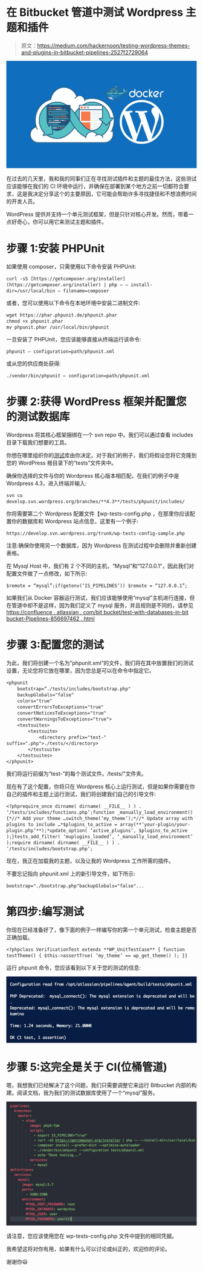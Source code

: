 # 在 Bitbucket 管道中测试 Wordpress 主题和插件

> 原文：<https://medium.com/hackernoon/testing-wordpress-themes-and-plugins-in-bitbucket-pipelines-2527f2729064>

![](img/fb9bf63488ccb43a1e5a902930fe43bb.png)

在过去的几天里，我和我的同事们正在寻找测试插件和主题的最佳方法，这些测试应该能够在我们的 CI 环境中运行，并确保在部署到某个地方之前一切都符合要求，这是我决定分享这个的主要原因，它可能会帮助许多寻找捷径和不想浪费时间的开发人员。

WordPress 提供并支持一个单元测试框架，但是只针对核心开发。然而，带着一点好奇心，你可以用它来测试主题和插件。

# 步骤 1:安装 PHPUnit

如果使用 composer，只需使用以下命令安装 PHPUnit:

```
curl -sS [https://getcomposer.org/installer](https://getcomposer.org/installer) | php — — install-dir=/usr/local/bin — filename=composer
```

或者，您可以使用以下命令在本地环境中安装二进制文件:

```
wget https://phar.phpunit.de/phpunit.phar
chmod +x phpunit.phar
mv phpunit.phar /usr/local/bin/phpunit
```

一旦安装了 PHPUnit，您应该能够直接从终端运行该命令:

```
phpunit — configuration=path/phpunit.xml 
```

或从您的供应商处获得:

```
./vendor/bin/phpunit — configuration=path/phpunit.xml
```

# 步骤 2:获得 WordPress 框架并配置您的测试数据库

Wordpress 将其核心框架捆绑在一个 svn repo 中。我们可以通过查看 includes 目录下载我们想要的工具。

你想在哪里组织你的[测试](https://hackernoon.com/tagged/testing)库由你决定。对于我们的例子，我们将假设您将它克隆到您的 WordPress 根目录下的“tests”文件夹中。

确保你选择的文件与你的 Wordpress 核心版本相匹配，在我们的例子中是 Wordpress 4.3，进入终端并输入:

```
svn co develop.svn.wordpress.org/branches/**4.3**/tests/phpunit/includes/
```

你将需要第二个 Wordpress 配置文件【wp-tests-config.php ，在那里你应该配置你的数据库和 Wordpress 站点信息，这里有一个例子:

```
https://develop.svn.wordpress.org/trunk/wp-tests-config-sample.php
```

注意:确保你使用另一个数据库，因为 Wordpress 在测试过程中会删除并重新创建表格。

在 Mysql Host 中，我们有 2 个不同的主机，“Mysql”和“127.0.0.1”，因此我们对配置文件做了一点修改，如下所示:

```
$remote = “mysql”;if(getenv(‘IS_PIPELINES’)) $remote = “127.0.0.1”;
```

如果我们从 Docker 容器运行测试，我们应该能够使用“mysql”主机进行连接，但在管道中却不是这样，因为我们定义了 mysql 服务，并且规则是不同的，请参见[https://confluence . atlassian . com/bit bucket/test-with-databases-in-bit bucket-Pipelines-856697462 . html](https://confluence.atlassian.com/bitbucket/test-with-databases-in-bitbucket-pipelines-856697462.html)

# 步骤 3:配置您的测试

为此，我们将创建一个名为“phpunit.xml”的文件，我们将在其中放置我们的测试设置，无论您将它放在哪里，因为您总是可以在命令中指定它。

```
<phpunit 
	bootstrap=“./tests/includes/bootstrap.php"
	backupGlobals="false"
	colors="true"
	convertErrorsToExceptions="true"
	convertNoticesToExceptions="true"
	convertWarningsToExceptions="true">
	<testsuites>
		<testsuite>
			<directory prefix="test-" suffix=".php">./tests/</directory>
		</testsuite>
	</testsuites>
</phpunit>
```

我们将运行前缀为“test-”的每个测试文件。/tests/"文件夹。

现在有了这个配置，你将只在 Wordpress 核心上运行测试，但是如果你需要在你自己的插件和主题上运行测试，我们将创建我们自己的引导文件:

```
<?phprequire_once dirname( dirname( __FILE__ ) ) . ‘/tests/includes/functions.php’;function _manually_load_environment() {*//* Add your theme …switch_theme(‘my_theme’);*//* Update array with plugins to include …*$plugins_to_active = array(**‘your-plugin/your-plugin.php’**);*update_option( ‘active_plugins’, $plugins_to_active );}tests_add_filter( ‘muplugins_loaded’, ‘_manually_load_environment’ );require dirname( dirname( __FILE__ ) ) . ‘/tests/includes/bootstrap.php’;
```

现在，我正在加载我的主题，以及让我的 Wordpress 工作所需的插件。

不要忘记指向 phpunit.xml 上的新引导文件，如下所示:

```
bootstrap="./bootstrap.php"backupGlobals="false"...
```

# 第四步:编写测试

你现在已经准备好了，像下面的例子一样编写你的第一个单元测试，检查主题是否正确加载。

```
<?phpclass VerificationTest extends **WP_UnitTestCase** { function testTheme() { $this->assertTrue( ‘my_theme’ == wp_get_theme() ); }}
```

运行 phpunit 命令，您应该看到以下关于您的测试的信息:

![](img/b8acb357963c0d24a7848398c5bc1704.png)

# 步骤 5:这完全是关于 CI(位桶管道)

嗯，我想我们已经解决了这个问题，我们只需要调整它来运行 Bitbucket 内部的构建。阅读文档，我为我们的测试数据库使用了一个“mysql”服务。

![](img/f359998e541b37daf3fa11a85f2171d0.png)

请注意，您应该使用您在 wp-tests-config.php 文件中提到的相同凭据。

我希望这将对你有用，如果有什么可以讨论或纠正的，欢迎你的评论。

谢谢你😃